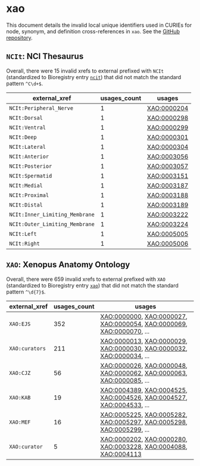 # xao

This document details the invalid local unique identifiers used in CURIEs
for node, synonym, and definition cross-references in `xao`. See the [GitHub repository](https://github.com/xenopus-anatomy/xao).


## `NCIt`: NCI Thesaurus

Overall, there were 15 invalid
xrefs to external prefixed with `NCIt` (standardized to Bioregistry
entry [`ncit`](https://bioregistry.io/ncit)) that
did not match the standard pattern `^C\d+$`.

| external_xref                  |   usages_count | usages                                            |
|--------------------------------|----------------|---------------------------------------------------|
| `NCIt:Peripheral_Nerve`        |              1 | [XAO:0000204](https://bioregistry.io/XAO:0000204) |
| `NCIt:Dorsal`                  |              1 | [XAO:0000298](https://bioregistry.io/XAO:0000298) |
| `NCIt:Ventral`                 |              1 | [XAO:0000299](https://bioregistry.io/XAO:0000299) |
| `NCIt:Deep`                    |              1 | [XAO:0000301](https://bioregistry.io/XAO:0000301) |
| `NCIt:Lateral`                 |              1 | [XAO:0000304](https://bioregistry.io/XAO:0000304) |
| `NCIt:Anterior`                |              1 | [XAO:0003056](https://bioregistry.io/XAO:0003056) |
| `NCIt:Posterior`               |              1 | [XAO:0003057](https://bioregistry.io/XAO:0003057) |
| `NCIt:Spermatid`               |              1 | [XAO:0003151](https://bioregistry.io/XAO:0003151) |
| `NCIt:Medial`                  |              1 | [XAO:0003187](https://bioregistry.io/XAO:0003187) |
| `NCIt:Proximal`                |              1 | [XAO:0003188](https://bioregistry.io/XAO:0003188) |
| `NCIt:Distal`                  |              1 | [XAO:0003189](https://bioregistry.io/XAO:0003189) |
| `NCIt:Inner_Limiting_Membrane` |              1 | [XAO:0003222](https://bioregistry.io/XAO:0003222) |
| `NCIt:Outer_Limiting_Membrane` |              1 | [XAO:0003224](https://bioregistry.io/XAO:0003224) |
| `NCIt:Left`                    |              1 | [XAO:0005005](https://bioregistry.io/XAO:0005005) |
| `NCIt:Right`                   |              1 | [XAO:0005006](https://bioregistry.io/XAO:0005006) |

## `XAO`: Xenopus Anatomy Ontology

Overall, there were 659 invalid
xrefs to external prefixed with `XAO` (standardized to Bioregistry
entry [`xao`](https://bioregistry.io/xao)) that
did not match the standard pattern `^\d{7}$`.

| external_xref   |   usages_count | usages                                                                                                                                                                                                                                                             |
|-----------------|----------------|--------------------------------------------------------------------------------------------------------------------------------------------------------------------------------------------------------------------------------------------------------------------|
| `XAO:EJS`       |            352 | [XAO:0000000](https://bioregistry.io/XAO:0000000), [XAO:0000027](https://bioregistry.io/XAO:0000027), [XAO:0000054](https://bioregistry.io/XAO:0000054), [XAO:0000069](https://bioregistry.io/XAO:0000069), [XAO:0000070](https://bioregistry.io/XAO:0000070), ... |
| `XAO:curators`  |            211 | [XAO:0000013](https://bioregistry.io/XAO:0000013), [XAO:0000029](https://bioregistry.io/XAO:0000029), [XAO:0000030](https://bioregistry.io/XAO:0000030), [XAO:0000032](https://bioregistry.io/XAO:0000032), [XAO:0000034](https://bioregistry.io/XAO:0000034), ... |
| `XAO:CJZ`       |             56 | [XAO:0000026](https://bioregistry.io/XAO:0000026), [XAO:0000048](https://bioregistry.io/XAO:0000048), [XAO:0000062](https://bioregistry.io/XAO:0000062), [XAO:0000063](https://bioregistry.io/XAO:0000063), [XAO:0000085](https://bioregistry.io/XAO:0000085), ... |
| `XAO:KAB`       |             19 | [XAO:0004389](https://bioregistry.io/XAO:0004389), [XAO:0004525](https://bioregistry.io/XAO:0004525), [XAO:0004526](https://bioregistry.io/XAO:0004526), [XAO:0004527](https://bioregistry.io/XAO:0004527), [XAO:0004533](https://bioregistry.io/XAO:0004533), ... |
| `XAO:MEF`       |             16 | [XAO:0005225](https://bioregistry.io/XAO:0005225), [XAO:0005282](https://bioregistry.io/XAO:0005282), [XAO:0005297](https://bioregistry.io/XAO:0005297), [XAO:0005298](https://bioregistry.io/XAO:0005298), [XAO:0005299](https://bioregistry.io/XAO:0005299), ... |
| `XAO:curator`   |              5 | [XAO:0000202](https://bioregistry.io/XAO:0000202), [XAO:0000280](https://bioregistry.io/XAO:0000280), [XAO:0003228](https://bioregistry.io/XAO:0003228), [XAO:0004088](https://bioregistry.io/XAO:0004088), [XAO:0004113](https://bioregistry.io/XAO:0004113)      |

